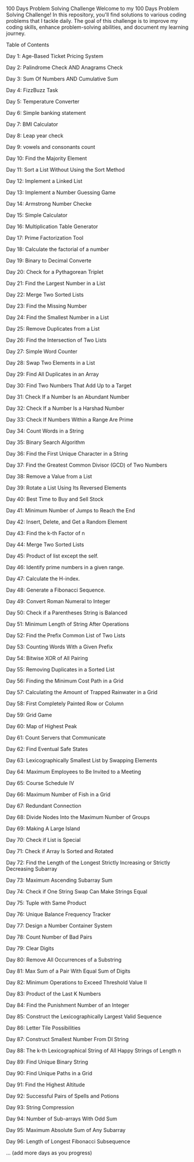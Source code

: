 100 Days Problem Solving Challenge
Welcome to my 100 Days Problem Solving Challenge! In this repository, you'll find solutions to various coding problems that I tackle daily. The goal of this challenge is to improve my coding skills, enhance problem-solving abilities, and document my learning journey.

Table of Contents

Day 1: Age-Based Ticket Pricing System

Day 2: Palindrome Check AND Anagrams Check

Day 3: Sum Of Numbers AND Cumulative Sum 

Day 4: FizzBuzz Task

Day 5: Temperature Converter

Day 6: Simple banking statement 

Day 7: BMI Calculator

Day 8: Leap year check

Day 9: vowels and consonants count

Day 10: Find the Majority Element

Day 11: Sort a List Without Using the Sort Method

Day 12: Implement a Linked List

Day 13: Implement a Number Guessing Game

Day 14: Armstrong Number Checke

Day 15: Simple Calculator

Day 16: Multiplication Table Generator

Day 17: Prime Factorization Tool

Day 18: Calculate the factorial of a number

Day 19: Binary to Decimal Converte

Day 20: Check for a Pythagorean Triplet

Day 21: Find the Largest Number in a List

Day 22: Merge Two Sorted Lists

Day 23: Find the Missing Number

Day 24: Find the Smallest Number in a List 

Day 25: Remove Duplicates from a List

Day 26: Find the Intersection of Two Lists

Day 27: Simple Word Counter

Day 28: Swap Two Elements in a List 

Day 29: Find All Duplicates in an Array

Day 30: Find Two Numbers That Add Up to a Target

Day 31: Check If a Number Is an Abundant Number

Day 32: Check If a Number Is a Harshad Number 

Day 33: Check If Numbers Within a Range Are Prime

Day 34: Count Words in a String

Day 35: Binary Search Algorithm

Day 36: Find the First Unique Character in a String

Day 37: Find the Greatest Common Divisor (GCD) of Two Numbers

Day 38: Remove a Value from a List

Day 39: Rotate a List Using Its Reversed Elements

Day 40: Best Time to Buy and Sell Stock 

Day 41: Minimum Number of Jumps to Reach the End 

Day 42: Insert, Delete, and Get a Random Element

Day 43: Find the k-th Factor of n

Day 44: Merge Two Sorted Lists

Day 45:  Product of list except the self.

Day 46:  Identify prime numbers in a given range.

Day 47:  Calculate the H-index.

Day 48:  Generate a Fibonacci Sequence.

Day 49:  Convert Roman Numeral to Integer

Day 50:  Check if a Parentheses String is Balanced

Day 51:  Minimum Length of String After Operations

Day 52:  Find the Prefix Common List of Two Lists

Day 53:  Counting Words With a Given Prefix

Day 54:  Bitwise XOR of All Pairing

Day 55:  Removing Duplicates in a Sorted List

Day 56:  Finding the Minimum Cost Path in a Grid

Day 57:  Calculating the Amount of Trapped Rainwater in a Grid

Day 58:  First Completely Painted Row or Column

Day 59:  Grid Game

Day 60:  Map of Highest Peak

Day 61:  Count Servers that Communicate

Day 62:  Find Eventual Safe States

Day 63:  Lexicographically Smallest List by Swapping Elements

Day 64:  Maximum Employees to Be Invited to a Meeting

Day 65:  Course Schedule IV

Day 66:  Maximum Number of Fish in a Grid

Day 67:  Redundant Connection

Day 68:  Divide Nodes Into the Maximum Number of Groups

Day 69:  Making A Large Island

Day 70:  Check if List is Special

Day 71:  Check if Array Is Sorted and Rotated

Day 72:  Find the Length of the Longest Strictly Increasing or Strictly Decreasing Subarray

Day 73:  Maximum Ascending Subarray Sum

Day 74:  Check if One String Swap Can Make Strings Equal

Day 75:  Tuple with Same Product

Day 76:  Unique Balance Frequency Tracker

Day 77: Design a Number Container System

Day 78: Count Number of Bad Pairs

Day 79: Clear Digits

Day 80: Remove All Occurrences of a Substring

Day 81: Max Sum of a Pair With Equal Sum of Digits

Day 82: Minimum Operations to Exceed Threshold Value II

Day 83: Product of the Last K Numbers

Day 84: Find the Punishment Number of an Integer

Day 85: Construct the Lexicographically Largest Valid Sequence

Day 86: Letter Tile Possibilities

Day 87: Construct Smallest Number From DI String

Day 88: The k-th Lexicographical String of All Happy Strings of Length n

Day 89: Find Unique Binary String

Day 90: Find Unique Paths in a Grid

Day 91: Find the Highest Altitude

Day 92: Successful Pairs of Spells and Potions

Day 93: String Compression

Day 94: Number of Sub-arrays With Odd Sum

Day 95: Maximum Absolute Sum of Any Subarray

Day 96: Length of Longest Fibonacci Subsequence

... (add more days as you progress)




